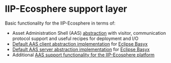 # IIP-Ecosphere support layer

Basic functionality for the IIP-Ecosphere in terms of:
  * Asset Administration Shell (AAS) [abstraction](https://github.com/iip-ecosphere/platform/tree/main/platform/support/support.aas/README.md) with visitor, communication protocol support and useful recipes for deployment and I/O
  * [Default AAS client abstraction implementation](https://github.com/iip-ecosphere/platform/tree/main/platform/support/support.aas.basyx/README.md) for [Eclipse Basyx](https://www.eclipse.org/basyx/)
  * [Default AAS server abstraction implementation](https://github.com/iip-ecosphere/platform/tree/main/platform/support/support.aas.basyx.server/README.md) for [Eclipse Basyx](https://www.eclipse.org/basyx/)
  * Additional [AAS support functionality for the IIP-Ecosphere platform](https://github.com/iip-ecosphere/platform/tree/main/platform/support/support.iip-aas/README.md)
